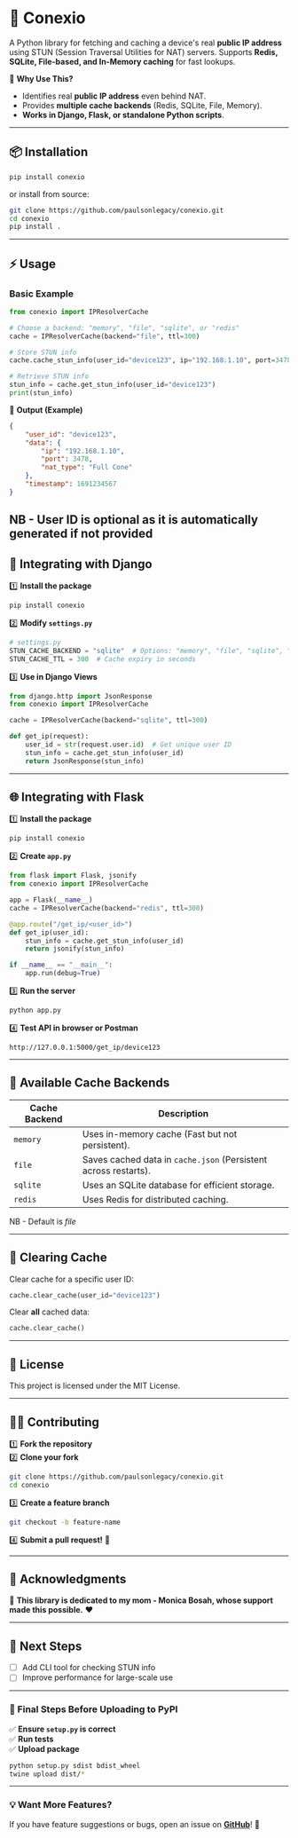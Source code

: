 # **📜 Conexio**  

A Python library for fetching and caching a device's real **public IP address** using STUN (Session Traversal Utilities for NAT) servers. Supports **Redis, SQLite, File-based, and In-Memory caching** for fast lookups.

📌 **Why Use This?**  
- Identifies real **public IP address** even behind NAT.  
- Provides **multiple cache backends** (Redis, SQLite, File, Memory).  
- **Works in Django, Flask, or standalone Python scripts**.  

---

## **📦 Installation**  

```bash
pip install conexio
```
or install from source:  
```bash
git clone https://github.com/paulsonlegacy/conexio.git
cd conexio
pip install .
```

---

## **⚡ Usage**
### **Basic Example**
```python
from conexio import IPResolverCache

# Choose a backend: "memory", "file", "sqlite", or "redis"
cache = IPResolverCache(backend="file", ttl=300)

# Store STUN info
cache.cache_stun_info(user_id="device123", ip="192.168.1.10", port=3478, nat_type="Full Cone", timestamp=1691234567)

# Retrieve STUN info
stun_info = cache.get_stun_info(user_id="device123")
print(stun_info)
```

📌 **Output (Example)**  
```json
{
    "user_id": "device123",
    "data": {
        "ip": "192.168.1.10",
        "port": 3478,
        "nat_type": "Full Cone"
    },
    "timestamp": 1691234567
}
```

NB - User ID is optional as it is automatically generated if not provided
---

## **🔌 Integrating with Django**
1️⃣ **Install the package**  
```bash
pip install conexio
```
2️⃣ **Modify `settings.py`**  
```python
# settings.py
STUN_CACHE_BACKEND = "sqlite"  # Options: "memory", "file", "sqlite", "redis"
STUN_CACHE_TTL = 300  # Cache expiry in seconds
```

3️⃣ **Use in Django Views**  
```python
from django.http import JsonResponse
from conexio import IPResolverCache

cache = IPResolverCache(backend="sqlite", ttl=300)

def get_ip(request):
    user_id = str(request.user.id)  # Get unique user ID
    stun_info = cache.get_stun_info(user_id)
    return JsonResponse(stun_info)
```

---

## **🌐 Integrating with Flask**
1️⃣ **Install the package**  
```bash
pip install conexio
```

2️⃣ **Create `app.py`**
```python
from flask import Flask, jsonify
from conexio import IPResolverCache

app = Flask(__name__)
cache = IPResolverCache(backend="redis", ttl=300)

@app.route("/get_ip/<user_id>")
def get_ip(user_id):
    stun_info = cache.get_stun_info(user_id)
    return jsonify(stun_info)

if __name__ == "__main__":
    app.run(debug=True)
```
3️⃣ **Run the server**  
```bash
python app.py
```

4️⃣ **Test API in browser or Postman**  
```
http://127.0.0.1:5000/get_ip/device123
```

---

## **💾 Available Cache Backends**
| Cache Backend | Description |
|--------------|------------|
| `memory` | Uses in-memory cache (Fast but not persistent). |
| `file` | Saves cached data in `cache.json` (Persistent across restarts). |
| `sqlite` | Uses an SQLite database for efficient storage. |
| `redis` | Uses Redis for distributed caching. |

NB - Default is *file*

---

## **🔧 Clearing Cache**
Clear cache for a specific user ID:  
```python
cache.clear_cache(user_id="device123")
```
Clear **all** cached data:  
```python
cache.clear_cache()
```

---

## **📜 License**
This project is licensed under the MIT License.

---

## **👨‍💻 Contributing**
1️⃣ **Fork the repository**  
2️⃣ **Clone your fork**  
```bash
git clone https://github.com/paulsonlegacy/conexio.git
cd conexio
```
3️⃣ **Create a feature branch**  
```bash
git checkout -b feature-name
```
4️⃣ **Submit a pull request!** 🚀

---

## **🙌 Acknowledgments**
🎉 **This library is dedicated to my mom - Monica Bosah, whose support made this possible.** ❤️  

---

## **🚀 Next Steps**
- [ ] Add CLI tool for checking STUN info  
- [ ] Improve performance for large-scale use  

---

### **📌 Final Steps Before Uploading to PyPI**
✅ **Ensure `setup.py` is correct**  
✅ **Run tests**  
✅ **Upload package**  
```bash
python setup.py sdist bdist_wheel
twine upload dist/*
```

---

### **💡 Want More Features?**
If you have feature suggestions or bugs, open an issue on **[GitHub](https://github.com/paulsonlegacy/conexio/issues)**! 🚀  
